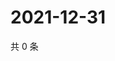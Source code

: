# 2021-12-31

共 0 条

<!-- BEGIN WEIBO -->
<!-- 最后更新时间 Fri Dec 31 2021 05:10:29 GMT+0800 (China Standard Time) -->

<!-- END WEIBO -->
